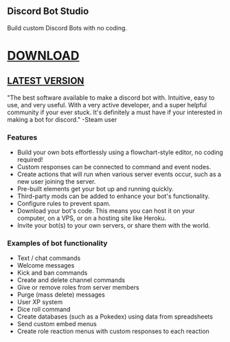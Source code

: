 ## Discord Bot Studio

Build custom Discord Bots with no coding.

# [DOWNLOAD](https://github.com/discordbotstudios/discordbotstudio/releases/download/Release/DBSUpdater.exe)

## [LATEST VERSION](https://github.com/discordbotstudios/discordbotstudio/releases/tag/Release)

"The best software available to make a discord bot with. Intuitive, easy to use, and very useful. With a very active developer, and a super helpful community if your ever stuck. It's definitely a must have if your interested in making a bot for discord." -Steam user

### Features

* Build your own bots effortlessly using a flowchart-style editor, no coding required!
* Custom responses can be connected to command and event nodes.
* Create actions that will run when various server events occur, such as a new user joining the server.
* Pre-built elements get your bot up and running quickly.
* Third-party mods can be added to enhance your bot's functionality.
* Configure rules to prevent spam.
* Download your bot's code. This means you can host it on your computer, on a VPS, or on a hosting site like Heroku.
* Invite your bot(s) to your own servers, or share them with the world.

### Examples of bot functionality

* Text / chat commands
* Welcome messages
* Kick and ban commands
* Create and delete channel commands
* Give or remove roles from server members
* Purge (mass delete) messages
* User XP system
* Dice roll command
* Create databases (such as a Pokedex) using data from spreadsheets
* Send custom embed menus
* Create role reaction menus with custom responses to each reaction
